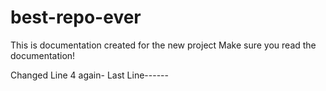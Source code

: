 # best-repo-ever
This is documentation created for the new project
Make sure you read the documentation!

Changed Line 4 again- Last Line------
